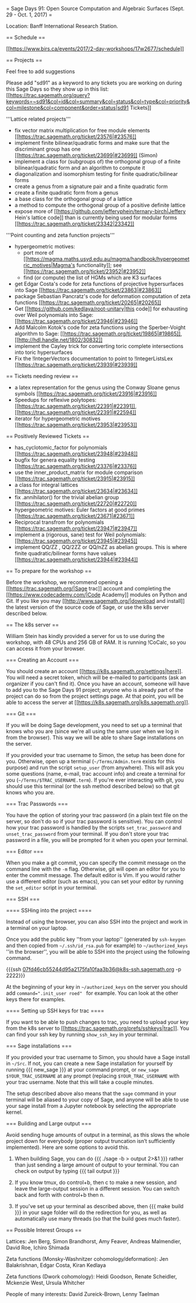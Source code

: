 = Sage Days 91: Open Source Computation and Algebraic Surfaces (Sept. 29 - Oct. 1, 2017) =

Location: Banff International Research Station.

== Schedule ==

[[https://www.birs.ca/events/2017/2-day-workshops/17w2677/schedule]]

== Projects ==

Feel free to add suggestions 

Please add "sd91" as a keyword to any tickets you are working on during this Sage Days so they show up in this list: [[https://trac.sagemath.org/query?keywords=~sd91&col=id&col=summary&col=status&col=type&col=priority&col=milestone&col=component&order=status|sd91 Tickets]]

'''Lattice related projects'''
  * fix vector matrix multiplication for free module elements [[https://trac.sagemath.org/ticket/23576|#23576]]
  * implement finite bilinear/quadratic forms and make sure that the discriminant group has one [[https://trac.sagemath.org/ticket/23699|#23699]] (Simon)
  * implement a class for (subgroups of) the orthogonal group of a finite bilinear/quadratic form and an algorithm to compute it
  * diagonalization and isomorphism testing for finite quadratic/bilinear forms
  * create a genus from a signature pair and a finite quadratic form
  * create a finite quadratic form from a genus
  * a base class for the orthogonal group of a lattice
  * a method to compute the orthogonal group of a positive definite lattice
  * expose more of [[https://github.com/jefferyphein/ternary-birch|Jeffery Hein's lattice code]] than is currently being used for modular forms [[https://trac.sagemath.org/ticket/23342|23342]]

'''Point counting and zeta function projects'''
  * hypergeometric motives: 
    * port more of [[https://magma.maths.usyd.edu.au/magma/handbook/hypergeometric_motives|Magma's functionality]]; see [[https://trac.sagemath.org/ticket/23952|#23952]]
    * find (or compute) the list of HGMs which are K3 surfaces
  * get Edgar Costa's code for zeta functions of projective hypersurfaces into Sage [[https://trac.sagemath.org/ticket/23863|#23863]]
  * package Sebastian Pancratz's code for deformation computation of zeta functions [[https://trac.sagemath.org/ticket/20265|#20265]]
  * Get [[https://github.com/kedlaya/root-unitary|this code]] for exhausting over Weil polynomials into Sage: [[https://trac.sagemath.org/ticket/23946|#23946]] 
  * Add Malcolm Kotok's code for zeta functions using the Sperber-Voight algorithm to Sage: [[https://trac.sagemath.org/ticket/19865|#19865]], [[http://hdl.handle.net/1802/30832]]
  * implement the Cayley trick for converting toric complete intersections into toric hypersurfaces
  * Fix the !IntegerVectors documentation to point to !IntegerListsLex [[https://trac.sagemath.org/ticket/23939|#23939]]

== Tickets needing review ==
  * a latex representation for the genus using the Conway Sloane genus symbols [[https://trac.sagemath.org/ticket/23916|#23916]]
  * Speedups for reflexive polytopes: [[https://trac.sagemath.org/ticket/22391|#22391]], [[https://trac.sagemath.org/ticket/22391|#22594]]
  * iterator for hypergeometric motives [[https://trac.sagemath.org/ticket/23953|#23953]]

== Positively Reviewed Tickets ==

  * has_cyclotomic_factor for polynomials [[https://trac.sagemath.org/ticket/23948|#23948]]
  * bugfix for genera equality testing [[https://trac.sagemath.org/ticket/23376|#23376]]
  * use the inner_product_matrix for module comparison [[https://trac.sagemath.org/ticket/23915|#23915]]
  * a class for integral lattices [[https://trac.sagemath.org/ticket/23634|#23634]]
  * fix .annihilator() for the trivial abelian group [[https://trac.sagemath.org/ticket/22720|#22720]] 
  * hypergeometric motives: Euler factors at good primes [[https://trac.sagemath.org/ticket/23671|#23671]]
  * Reciprocal transfrom for polynomials [[https://trac.sagemath.org/ticket/23947|#23947]]
  * implement a (rigorous, sane) test for Weil polynomials: [[https://trac.sagemath.org/ticket/23945|#23945]]
  * implement QQ/ZZ , QQ/2ZZ or QQ/nZZ as abelian groups. This is where finite quadratic/bilinear forms have values [[https://trac.sagemath.org/ticket/23944|#23944]]

== To prepare for the workshop ==

Before the workshop, we recommend opening a [[https://trac.sagemath.org/|Sage trac]] account and completing the [[https://www.codecademy.com/|Code Academy]] modules on Python and Git.  If you like you may [[http://www.sagemath.org/|download and install]] the latest version of the source code of Sage, or use the k8s server described below.

== The k8s server ==

William Stein has kindly provided a server for us to use during the workshop, with 48 CPUs and 256 GB of RAM.  It is running !CoCalc, so you can access it from your browser.

=== Creating an Account ===

You should create an account [[https://k8s.sagemath.org/settings|here]].  You will need a secret token, which will be e-mailed to participants (ask an organizer if you can't find it).  Once you have an account, someone will have to add you to the Sage Days 91 project; anyone who is already part of the project can do so from the project settings page.  At that point, you will be able to access the server at [[https://k8s.sagemath.org|k8s.sagemath.org]].

=== Git ===

If you will be doing Sage development, you need to set up a terminal that knows who you are (since we're all using the same user when we log in from the browser).  This way we will be able to share Sage installations on the server.

If you provided your trac username to Simon, the setup has been done for you.  Otherwise, open up a terminal (`~/Terms/Admin.term` exists for this purpose) and run the script `setup_user` (from anywhere).  This will ask you some questions (name, e-mail, trac account info) and create a terminal for you (`~/Terms/$TRAC_USERNAME.term`).  If you're ever interacting with git, you should use this terminal (or the ssh method described below) so that git knows who you are.

=== Trac Passwords ===

You have the option of storing your trac password (in a plain text file on the server, so don't do so if your trac password is sensitive).  You can control how your trac password is handled by the scripts `set_trac_password` and `unset_trac_password` from your terminal.  If you don't store your trac password in a file, you will be prompted for it when you open your terminal.

=== Editor ===

When you make a git commit, you can specify the commit message on the command line with the `-m` flag.  Otherwise, git will open an editor for you to enter the commit message.  The default editor is Vim.  If you would rather use a different editor (such as emacs), you can set your editor by running the `set_editor` script in your terminal.

=== SSH ===

==== SSHing into the project ====

Instead of using the browser, you can also SSH into the project and work in a terminal on your laptop.

Once you add the public key ''from your laptop'' (generated by `ssh-keygen` and then copied from `~/.ssh/id_rsa.pub` for example) to `~/authorized_keys` ''in the browser'', you will be able to SSH into the project using the following command.

{{{ssh 07fd46cb55244d95a2175fa10faa3b36@k8s-ssh.sagemath.org -p 2222}}}

At the beginning of your key in `~/authorized_keys` on the server you should add `command=".init_user roed" ` for example.  You can look at the other keys there for examples.

==== Setting up SSH keys for trac ====

If you want to be able to push changes to trac, you need to upload your key from the k8s server to [[https://trac.sagemath.org/prefs/sshkeys|trac]].  You can find your ssh key by running `show_ssh_key` in your terminal.

=== Sage installations ===

If you provided your trac username to Simon, you should have a Sage install in `~/Src`.  If not, you can create a new Sage installation for yourself by running 
{{{
new_sage
}}}
at your command prompt, or `new_sage $YOUR_TRAC_USERNAME` at any prompt (replacing `$YOUR_TRAC_USERNAME` with your trac username.  Note that this will take a couple minutes.

The setup described above also means that the `sage` command in your terminal will be aliased to your copy of Sage, and anyone will be able to use your sage install from a Jupyter notebook by selecting the appropriate kernel.

=== Building and Large output ===

Avoid sending huge amounts of output in a terminal, as this slows the whole project down for everybody (proper output truncation isn’t sufficiently implemented).  Here are some options to avoid this.

1. When building Sage, you can do
{{{
./sage -b > output 2>&1
}}}
rather than just sending a large amount of output to your terminal.  You can check on output by typing
{{{
tail output
}}}

2. If you know tmux, do control+b, then c to make a new session, and leave the large-output session in a different session.  You can switch back and forth with control+b then n.

3. If you've set up your terminal as described above, then
{{{
make build
}}}
in your sage folder will do the redirection for you, as well as automatically use many threads (so that the build goes much faster).

== Possible Interest Groups ==

Lattices: Jen Berg, Simon Brandhorst, Amy Feaver, Andreas Malmendier, David Roe, Ichiro Shimada

Zeta functions (Monsky-Washnitzer cohomology/deformation): Jen Balakrishnan, Edgar Costa, Kiran Kedlaya

Zeta functions (Dwork cohomology): Heidi Goodson, Renate Scheidler, Mckenzie West, Ursula Whitcher

People of many interests:  David Zureick-Brown, Lenny Taelman
